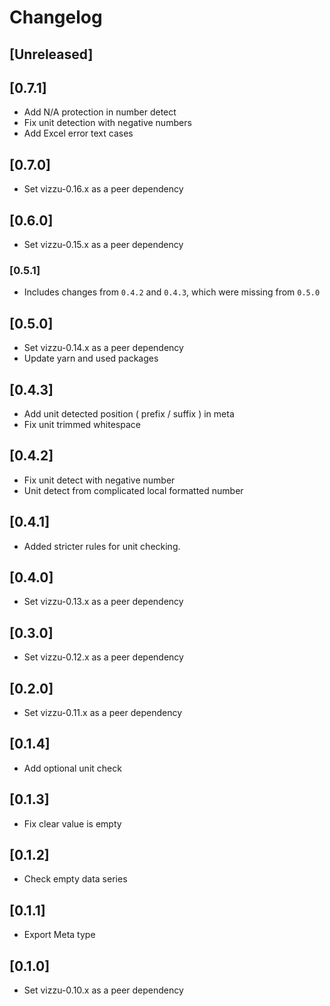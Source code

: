 # Changelog

## [Unreleased]

## [0.7.1]

-   Add N/A protection in number detect
-   Fix unit detection with negative numbers
-   Add Excel error text cases

## [0.7.0]

-   Set vizzu-0.16.x as a peer dependency

## [0.6.0]

-   Set vizzu-0.15.x as a peer dependency

### [0.5.1]

-   Includes changes from `0.4.2` and `0.4.3`, which were missing from `0.5.0`

## [0.5.0]

-   Set vizzu-0.14.x as a peer dependency
-   Update yarn and used packages

## [0.4.3]

-   Add unit detected position ( prefix / suffix ) in meta
-   Fix unit trimmed whitespace

## [0.4.2]

-   Fix unit detect with negative number
-   Unit detect from complicated local formatted number

## [0.4.1]

-   Added stricter rules for unit checking.

## [0.4.0]

-   Set vizzu-0.13.x as a peer dependency

## [0.3.0]

-   Set vizzu-0.12.x as a peer dependency

## [0.2.0]

-   Set vizzu-0.11.x as a peer dependency

## [0.1.4]

-   Add optional unit check

## [0.1.3]

-   Fix clear value is empty

## [0.1.2]

-   Check empty data series

## [0.1.1]

-   Export Meta type

## [0.1.0]

-   Set vizzu-0.10.x as a peer dependency
